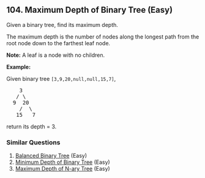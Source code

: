 ## 104. Maximum Depth of Binary Tree (Easy)

<p>Given a binary tree, find its maximum depth.</p>

<p>The maximum depth is the number of nodes along the longest path from the root node down to the farthest leaf node.</p>

<p><strong>Note:</strong>&nbsp;A leaf is a node with no children.</p>

<p><strong>Example:</strong></p>

<p>Given binary tree <code>[3,9,20,null,null,15,7]</code>,</p>

<pre>
    3
   / \
  9  20
    /  \
   15   7</pre>

<p>return its depth = 3.</p>


### Similar Questions
  1. [Balanced Binary Tree](https://github.com/openset/leetcode/tree/master/solution/balanced-binary-tree) (Easy)
  1. [Minimum Depth of Binary Tree](https://github.com/openset/leetcode/tree/master/solution/minimum-depth-of-binary-tree) (Easy)
  1. [Maximum Depth of N-ary Tree](https://github.com/openset/leetcode/tree/master/solution/maximum-depth-of-n-ary-tree) (Easy)
